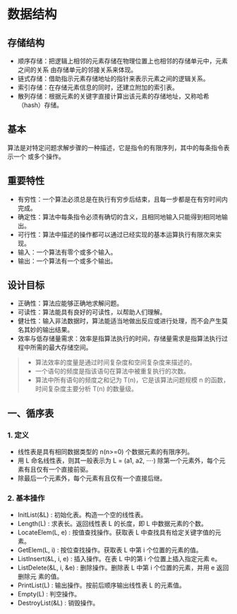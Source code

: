 # 数据结构

## 存储结构

- 顺序存储：把逻辑上相邻的元素存储在物理位置上也相邻的存储单元中，元素之间的关系 由存储单元的邻接关系来体现。
- 链式存储：借助指示元素存储地址的指针来表示元素之间的逻辑关系。
- 索引存储：在存储元素信息的同时，还建立附加的索引表。
- 散列存储：根据元素的关键字直接计算出该元素的存储地址，又称哈希（hash）存储。

## 基本

算法是对特定问题求解步骤的一种描述，它是指令的有限序列，其中的每条指令表示一个 或多个操作。

## 重要特性

- 有穷性：一个算法必须总是在执行有穷步后结束，且每一步都是在有穷时间内完成。
- 确定性：算法中每条指令必须有确切的含义，且相同地输入只能得到相同地输出。
- 可行性：算法中描述的操作都可以通过已经实现的基本运算执行有限次来实现。
- 输入：一个算法有零个或多个输入。
- 输出：一个算法有一个或多个输出。

## 设计目标

- 正确性：算法应能够正确地求解问题。
- 可读性：算法能具有良好的可读性，以帮助人们理解。
- 健壮性：输入非法数据时，算法能适当地做出反应或进行处理，而不会产生莫名其妙的输出结果。
- 效率与低存储量需求：效率是指算法执行的时间，存储量需求是指算法执行过程中所需的最大存储空间。

> - 算法效率的度量是通过时间复杂度和空间复杂度来描述的。
> - 一个语句的频度是指该语句在算法中被重复执行的次数。
> - 算法中所有语句的频度之和记为 T(n)，它是该算法问题规模 n 的函数，时间复杂度主要分析 T(n) 的数量级。

## 一、循序表

### 1. 定义

- 线性表是具有相同数据类型的 n(n>=0) 个数据元素的有限序列。
- 用 L 命名线性表，则其一般表示为  L = (a1, a2, ····) 除第一个元素外，每个元素有且仅有一个直接前驱。
- 除最后一个元素外，每个元素有且仅有一个直接后继。

### 2. 基本操作

- InitList(&L) : 初始化表。构造一个空的线性表。
- Length(L) : 求表长。返回线性表 L 的长度，即 L 中数据元素的个数。
- LocateElem(L, e) : 按值查找操作。获取表 L 中查找具有给定关键字值的元素。
- GetElem(L, i) : 按位查找操作。获取表 L 中第 i 个位置的元素的值。
- ListInsert(&L, i, e) : 插入操作。在表 L 中的第 i 个位置上插入指定元素  e。
- ListDelete(&L, i, &e) : 删除操作。删除表 L 中第 i 个位置的元素，并用 e 返回删除元
  素的值。
- PrintList(L) :  输出操作。按前后顺序输出线性表 L 的元素值。
- Empty(L) : 判空操作。
- DestroyList(&L) : 销毁操作。
